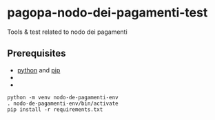 # pagopa-nodo-dei-pagamenti-test
Tools &amp; test related to nodo dei pagamenti 


## Prerequisites 
- [python](https://www.python.org/) and [pip](https://pip.pypa.io/en/stable/installation/)
- 
- 


```
python -m venv nodo-de-pagamenti-env
. nodo-de-pagamenti-env/bin/activate
pip install -r requirements.txt
```
